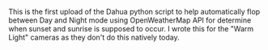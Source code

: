 This is the first upload of the Dahua python script to help automatically flop between Day and Night mode using OpenWeatherMap API for determine when sunset and sunrise is supposed to occur. I wrote this for the "Warm Light" cameras as they don't do this natively today.

